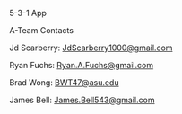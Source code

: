 5-3-1 App

A-Team Contacts

Jd Scarberry: JdScarberry1000@gmail.com

Ryan Fuchs: Ryan.A.Fuchs@gmail.com

Brad Wong: BWT47@asu.edu

James Bell: James.Bell543@gmail.com
